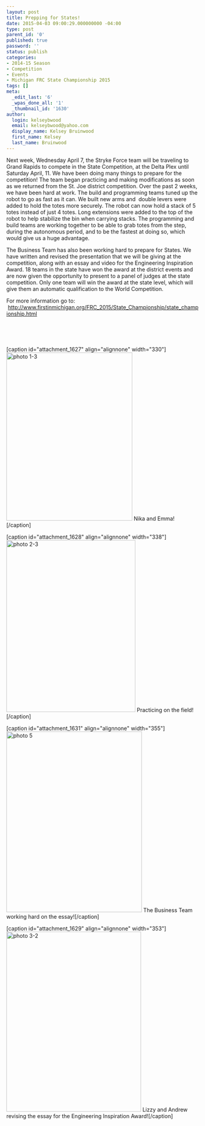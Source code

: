 ```yaml
---
layout: post
title: Prepping for States!
date: 2015-04-03 09:00:29.000000000 -04:00
type: post
parent_id: '0'
published: true
password: ''
status: publish
categories:
- 2014-15 Season
- Competition
- Events
- Michigan FRC State Championship 2015
tags: []
meta:
  _edit_last: '6'
  _wpas_done_all: '1'
  _thumbnail_id: '1630'
author:
  login: kelseybwood
  email: kelseybwood@yahoo.com
  display_name: Kelsey Bruinwood
  first_name: Kelsey
  last_name: Bruinwood
---
```

<p>Next week, Wednesday April 7, the Stryke Force team will be traveling to Grand Rapids to compete in the State Competition, at the Delta Plex until Saturday April, 11. We have been doing many things to prepare for the competition! The team began practicing and making modifications as soon as we returned from the St. Joe district competition. Over the past 2 weeks, we have been hard at work. The build and programming teams tuned up the robot to go as fast as it can. We built new arms and  double levers were added to hold the totes more securely. The robot can now hold a stack of 5 totes instead of just 4 totes. Long extensions were added to the top of the robot to help stabilize the bin when carrying stacks. The programming and build teams are working together to be able to grab totes from the step, during the autonomous period, and to be the fastest at doing so, which would give us a huge advantage.</p>
<p>The Business Team has also been working hard to prepare for States. We have written and revised the presentation that we will be giving at the competition, along with an essay and video for the Engineering Inspiration Award. 18 teams in the state have won the award at the district events and are now given the opportunity to present to a panel of judges at the state competition. Only one team will win the award at the state level, which will give them an automatic qualification to the World Competition.</p>
<p>For more information go to:  <a href="http://www.firstinmichigan.org/FRC_2015/State_Championship/state_championship.html">http://www.firstinmichigan.org/FRC_2015/State_Championship/state_championship.html</a></p>
<p>&nbsp;</p>
<p>&nbsp;</p>
<p>[caption id="attachment_1627" align="alignnone" width="330"]<img class="wp-image-1627" src="{{ site.baseurl }}/assets/images/photo-1-31-768x1024.jpg" alt="photo 1-3" width="330" height="440" /> Nika and Emma![/caption]</p>
<p>[caption id="attachment_1628" align="alignnone" width="338"]<img class="wp-image-1628" src="{{ site.baseurl }}/assets/images/photo-2-31-768x1024.jpg" alt="photo 2-3" width="338" height="450" /> Practicing on the field![/caption]</p>
<p>[caption id="attachment_1631" align="alignnone" width="355"]<img class="wp-image-1631" src="{{ site.baseurl }}/assets/images/photo-5-768x1024.jpg" alt="photo 5" width="355" height="473" /> The Business Team working hard on the essay![/caption]</p>
<p>[caption id="attachment_1629" align="alignnone" width="353"]<img class="wp-image-1629" src="{{ site.baseurl }}/assets/images/photo-3-21-768x1024.jpg" alt="photo 3-2" width="353" height="471" /> Lizzy and Andrew revising the essay for the Engineering Inspiration Award![/caption]</p>
<p>&nbsp;</p>
<p>&nbsp;</p>
<p>&nbsp;</p>
<p>&nbsp;</p>
